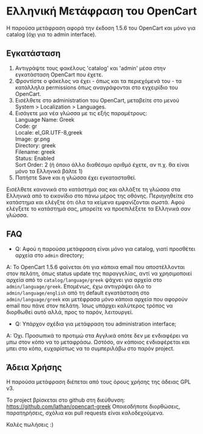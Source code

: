 Ελληνική Μετάφραση του OpenCart
===============================

Η παρούσα μετάφραση αφορά την έκδοση 1.5.6 του OpenCart και μόνο για catalog (όχι για το admin interface).
  
Εγκατάσταση
-----------
1. Αντιγράψτε τους φακέλους 'catalog' και 'admin' μέσα στην εγκατάσταση OpenCart που έχετε.
2. Φροντίστε ο φάκελος να έχει - όπως και τα περιεχόμενά του - τα κατάλληλα permissions όπως αναγράφονται στο εγχειρίδιο του OpenCart.
3. Εισέλθετε στο administration του OpenCart, μεταβείτε στο μενού System > Localization > Languages.
4. Εισάγετε μια νέα γλώσσα με τις εξής παραμέτρους:  
  Language Name: Greek  
  Code: gr  
  Locale: el_GR.UTF-8,greek  
  Image: gr.png  
  Directory: greek  
  Filename: greek  
  Status: Enabled  
  Sort Order: 2 (ή όποιο άλλο διαθέσιμο αριθμό έχετε, αν π.χ. θα είναι μόνο τα Ελληνικά βάλτε 1)
5. Πατήστε Save και η γλώσσα έχει εγκατασταθεί.

  Εισέλθετε κανονικά στο κατάστημά σας και αλλάξτε τη γλώσσα στα Ελληνικά από το εικονίδιο στο πάνω μέρος της οθόνης. Περιηγηθείτε στο κατάστημα και ελέγξτε ότι όλα τα κείμενα εμφανίζονται σωστά. Αφού ελέγξετε το κατάστημά σας, μπορείτε να προεπιλέξετε τα Ελληνικά σαν γλώσσα.

FAQ
---
* Q: Αφού η παρούσα μετάφραση είναι μόνο για catalog, γιατί προσθέτει αρχεία στο `admin` directory;

A: Το OpenCart 1.5.6 φαίνεται ότι για κάποια email που αποστέλλονται στον πελάτη, όπως status update της παραγγελίας, αντί να χρησιμοποιεί αρχεία από το `catalog/language/greek` ψάχνει για αρχεία στο `admin/language/greek`. Επομένως, έχω αντιγράψει όλο το `admin/language/english` από τη default εγκατάσταση στο `admin/language/greek` και μετέφρασα μόνο κάποια αρχεία που αφορούν email που πάνε στον πελάτη. Ίσως υπάρχει καλύτερος τρόπος να διορθωθεί αυτό αλλά, προς το παρόν, λειτουργεί.

* Q: Υπάρχον σχέδια για μετάφραση του administration interface;

A: Όχι. Προσωπικά το προτιμώ στα Αγγλικά οπότε δεν με ενδιαφέρει να μπω στον κόπο να το μεταφράσω. Ωστόσο, αν κάποιος ενδιαφέρεται και μπει στο κόπο, ευχαρίστως να το συμπεριλάβω στο παρόν project.

Άδεια Χρήσης
------------
Η παρούσα μετάφραση διέπεται από τους όρους χρήσης της άδειας  GPL v3.

Το project βρίσκεται στο github στη διεύθυνση:
https://github.com/lathan/opencart-greek
Οποιεσδήποτε διορθώσεις, παρατηρήσεις, σχόλια και pull requests είναι καλοδεχούμενα.


Καλές πωλήσεις :)
